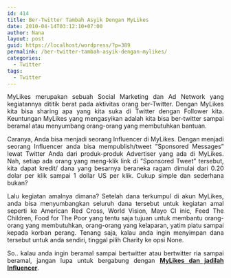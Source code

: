 ```yaml
---
id: 414
title: Ber-Twitter Tambah Asyik Dengan MyLikes
date: 2010-04-14T03:12:10+07:00
author: Nana
layout: post
guid: https://localhost/wordpress/?p=389
permalink: /ber-twitter-tambah-asyik-dengan-mylikes/
categories:
  - Twitter
tags:
  - Twitter
---
```

<p style="text-align: justify;">
  MyLikes merupakan sebuah Social Marketing dan Ad Network yang kegiatannya dititik berat pada aktivitas orang ber-Twitter. Dengan MyLikes kita bisa sharing apa yang kita suka di Twitter dengan Follower kita. Keuntungan MyLikes yang mengasyikan adalah kita bisa ber-twitter sampai beramal atau menyumbang orang-orang yang membutuhkan bantuan.
</p>

<p style="text-align: justify;">
  Caranya, Anda bisa menjadi seorang Influencer di MyLikes. Dengan menjadi seorang Influencer anda bisa mempublish/tweet ”Sponsored Messages” lewat Twitter Anda dari produk-produk Advertiser yang ada di MyLikes. Nah, setiap ada orang yang meng-klik link di ”Sponsored Tweet” tersebut, kita dapat kredit/ dana yang besarnya beraneka ragam dimulai dari 0.20 dolar per klik sampai 1 dollar US per klik. Cukup simple dan sederhana bukan?
</p>

<p style="text-align: justify;">
  Lalu kegiatan amalnya dimana? Setelah dana terkumpul di akun MyLikes, anda bisa menyumbangkan seluruh dana tersebut untuk kegiatan amal seperti ke American Red Cross, World Vision, Mayo Cl inic, Feed The Children, Food for The Poor yang tentu saja tujuan untuk membantu orang-orang yang membutuhkan, orang-orang yang kelaparan, yatim piatu sampai kepada korban perang. Tenang saja, kalau anda ingin menyimpan dana tersebut untuk anda sendiri, tinggal pilih Charity ke opsi None.
</p>

<p style="text-align: justify;">
  So.. kalau anda ingin beramal sampai bertwitter atau bertwitter ria sampai beramal, jangan lupa untuk bergabung dengan <a href="https://mylikes.com/signup?token=rikez" target="_blank" title="Klik untuk Daftar MyLikes" rel="nofollow noopener"><strong>MyLikes dan jadilah Influencer</strong></a>.
</p>